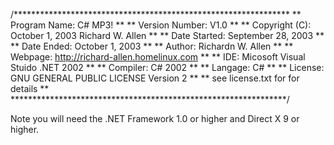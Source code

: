 /***************************************************************
**  Program Name:   C# MP3!				      **
**  Version Number: V1.0                                      **
**  Copyright (C):  October 1, 2003 Richard W. Allen	      **
**  Date Started:   September 28, 2003                        **
**  Date Ended:     October 1, 2003                           **
**  Author:         Richardn W. Allen                         **
**  Webpage:        http://richard-allen.homelinux.com	      **
**  IDE:            Micosoft Visual Stuido .NET 2002          **
**  Compiler:       C# 2002                                   **
**  Langage:        C#					      **
**  License:	    GNU GENERAL PUBLIC LICENSE Version 2      **
**		    see license.txt for for details	      **
***************************************************************/

Note you will need the .NET Framework 1.0 or higher and Direct X 9 or higher.
  